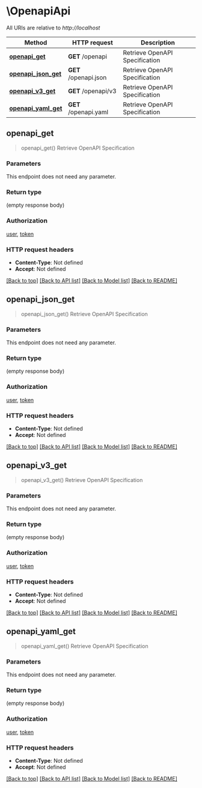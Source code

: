 # \OpenapiApi

All URIs are relative to *http://localhost*

Method | HTTP request | Description
------------- | ------------- | -------------
[**openapi_get**](OpenapiApi.md#openapi_get) | **GET** /openapi | Retrieve OpenAPI Specification
[**openapi_json_get**](OpenapiApi.md#openapi_json_get) | **GET** /openapi.json | Retrieve OpenAPI Specification
[**openapi_v3_get**](OpenapiApi.md#openapi_v3_get) | **GET** /openapi/v3 | Retrieve OpenAPI Specification
[**openapi_yaml_get**](OpenapiApi.md#openapi_yaml_get) | **GET** /openapi.yaml | Retrieve OpenAPI Specification



## openapi_get

> openapi_get()
Retrieve OpenAPI Specification

### Parameters

This endpoint does not need any parameter.

### Return type

 (empty response body)

### Authorization

[user](../README.md#user), [token](../README.md#token)

### HTTP request headers

- **Content-Type**: Not defined
- **Accept**: Not defined

[[Back to top]](#) [[Back to API list]](../README.md#documentation-for-api-endpoints) [[Back to Model list]](../README.md#documentation-for-models) [[Back to README]](../README.md)


## openapi_json_get

> openapi_json_get()
Retrieve OpenAPI Specification

### Parameters

This endpoint does not need any parameter.

### Return type

 (empty response body)

### Authorization

[user](../README.md#user), [token](../README.md#token)

### HTTP request headers

- **Content-Type**: Not defined
- **Accept**: Not defined

[[Back to top]](#) [[Back to API list]](../README.md#documentation-for-api-endpoints) [[Back to Model list]](../README.md#documentation-for-models) [[Back to README]](../README.md)


## openapi_v3_get

> openapi_v3_get()
Retrieve OpenAPI Specification

### Parameters

This endpoint does not need any parameter.

### Return type

 (empty response body)

### Authorization

[user](../README.md#user), [token](../README.md#token)

### HTTP request headers

- **Content-Type**: Not defined
- **Accept**: Not defined

[[Back to top]](#) [[Back to API list]](../README.md#documentation-for-api-endpoints) [[Back to Model list]](../README.md#documentation-for-models) [[Back to README]](../README.md)


## openapi_yaml_get

> openapi_yaml_get()
Retrieve OpenAPI Specification

### Parameters

This endpoint does not need any parameter.

### Return type

 (empty response body)

### Authorization

[user](../README.md#user), [token](../README.md#token)

### HTTP request headers

- **Content-Type**: Not defined
- **Accept**: Not defined

[[Back to top]](#) [[Back to API list]](../README.md#documentation-for-api-endpoints) [[Back to Model list]](../README.md#documentation-for-models) [[Back to README]](../README.md)

